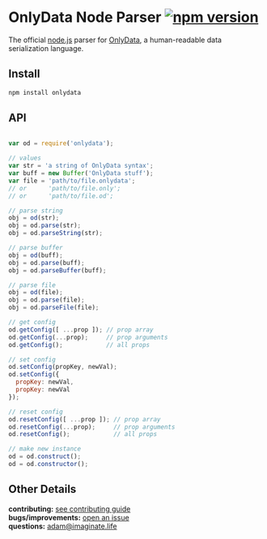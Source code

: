 # OnlyData Node Parser [![npm version](https://img.shields.io/badge/npm-0.0.1--beta-red.svg?style=flat)](https://www.npmjs.com/package/onlydata)

The official [node.js](https://nodejs.org) parser for [OnlyData](http://onlydata.tech), a human-readable data serialization language.

## Install
```bash
npm install onlydata
```

## API
```javascript

var od = require('onlydata');

// values
var str = 'a string of OnlyData syntax';
var buff = new Buffer('OnlyData stuff');
var file = 'path/to/file.onlydata';
// or      'path/to/file.only';
// or      'path/to/file.od';

// parse string
obj = od(str);
obj = od.parse(str);
obj = od.parseString(str);

// parse buffer
obj = od(buff);
obj = od.parse(buff);
obj = od.parseBuffer(buff);

// parse file
obj = od(file);
obj = od.parse(file);
obj = od.parseFile(file);

// get config
od.getConfig([ ...prop ]); // prop array
od.getConfig(...prop);     // prop arguments
od.getConfig();            // all props

// set config
od.setConfig(propKey, newVal);
od.setConfig({
  propKey: newVal,
  propKey: newVal
});

// reset config
od.resetConfig([ ...prop ]); // prop array
od.resetConfig(...prop);     // prop arguments
od.resetConfig();            // all props

// make new instance
od = od.construct();
od = od.constructor();
```

## Other Details
**contributing:** [see contributing guide](https://github.com/imaginate/onlydata-node/blob/master/CONTRIBUTING.md)<br>
**bugs/improvements:** [open an issue](https://github.com/imaginate/onlydata-node/issues)<br>
**questions:** adam@imaginate.life
